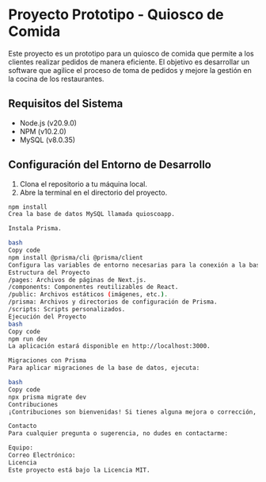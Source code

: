 # Proyecto Prototipo - Quiosco de Comida

Este proyecto es un prototipo para un quiosco de comida que permite a los clientes realizar pedidos de manera eficiente. El objetivo es desarrollar un software que agilice el proceso de toma de pedidos y mejore la gestión en la cocina de los restaurantes.

## Requisitos del Sistema

- Node.js (v20.9.0)
- NPM (v10.2.0)
- MySQL (v8.0.35)

## Configuración del Entorno de Desarrollo

1. Clona el repositorio a tu máquina local.
2. Abre la terminal en el directorio del proyecto.

```bash
npm install
Crea la base de datos MySQL llamada quioscoapp.

Instala Prisma.

bash
Copy code
npm install @prisma/cli @prisma/client
Configura las variables de entorno necesarias para la conexión a la base de datos en .env.
Estructura del Proyecto
/pages: Archivos de páginas de Next.js.
/components: Componentes reutilizables de React.
/public: Archivos estáticos (imágenes, etc.).
/prisma: Archivos y directorios de configuración de Prisma.
/scripts: Scripts personalizados.
Ejecución del Proyecto
bash
Copy code
npm run dev
La aplicación estará disponible en http://localhost:3000.

Migraciones con Prisma
Para aplicar migraciones de la base de datos, ejecuta:

bash
Copy code
npx prisma migrate dev
Contribuciones
¡Contribuciones son bienvenidas! Si tienes alguna mejora o corrección, por favor abre un issue o envía una pull request.

Contacto
Para cualquier pregunta o sugerencia, no dudes en contactarme:

Equipo:
Correo Electrónico:
Licencia
Este proyecto está bajo la Licencia MIT.
```
